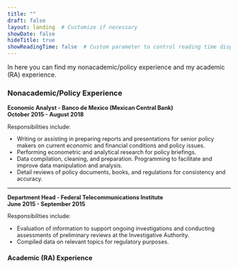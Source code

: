 ```yaml
---
title: ""
draft: false
layout: landing  # Customize if necessary
showDate: false
hideTitle: true
showReadingTime: false  # Custom parameter to control reading time display
---
```


In here you can find my nonacademic/policy experience and my academic (RA) experience. 

### Nonacademic/Policy Experience
  
<span style="font-size: 0.9em;">
  
**Economic Analyst - Banco de Mexico (Mexican Central Bank)**  
**October 2015 - August 2018**

Responsibilities include:
- Writing or assisting in preparing reports and presentations for senior policy makers on current economic and financial conditions and policy issues.
- Performing econometric and analytical research for policy briefings.
- Data compilation, cleaning, and preparation. Programming to facilitate and improve data manipulation and analysis.
- Detail reviews of policy documents, books, and regulations for consistency and accuracy.

---

**Department Head - Federal Telecommunications Institute**  
**June 2015 - September 2015**

Responsibilities include:
- Evaluation of information to support ongoing investigations and conducting assessments of preliminary reviews at the Investigative Authority.
- Compiled data on relevant topics for regulatory purposes.



### Academic (RA) Experience

</span>
